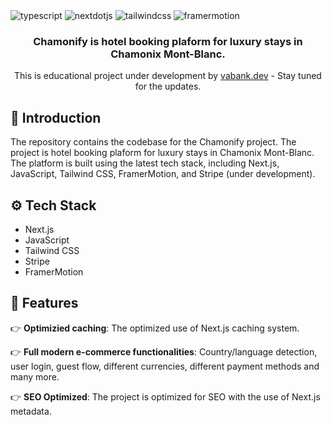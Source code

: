 <div>

  <div>
    <img src="https://img.shields.io/badge/-Javascript-black?style=for-the-badge&logoColor=white&logo=javascript&color=3178C6" alt="typescript" />
    <img src="https://img.shields.io/badge/-Next_._JS-black?style=for-the-badge&logoColor=white&logo=nextdotjs&color=000000" alt="nextdotjs" />
    <img src="https://img.shields.io/badge/-Tailwind_CSS-black?style=for-the-badge&logoColor=white&logo=tailwindcss&color=06B6D4" alt="tailwindcss" />
    <img src="https://img.shields.io/badge/-FramerMotion-black?style=for-the-badge&logoColor=white&logo=framermotion&color=412991" alt="framermotion" />

  </div>

  <h3 align="center">Chamonify is hotel booking plaform for luxury stays in Chamonix Mont-Blanc.</h3>

  <div align="center">
     This is educational project under development by <a href="https://vabank.dev" target="_blank">vabank.dev</a> - Stay tuned for the updates.
  </div>
</div>

## <a name="introduction">🤖 Introduction</a>

The repository contains the codebase for the Chamonify project. The project is hotel booking plaform for luxury stays in Chamonix Mont-Blanc. The platform is built using the latest tech stack, including Next.js, JavaScript, Tailwind CSS, FramerMotion, and Stripe (under development). 

## <a name="tech-stack">⚙️ Tech Stack</a>

- Next.js
- JavaScript
- Tailwind CSS
- Stripe
- FramerMotion

## <a name="features">🔋 Features</a>


👉 **Optimizied caching**: The optimized use of Next.js caching system.

👉 **Full modern e-commerce functionalities**: Country/language detection, user login, guest flow, different currencies, different payment methods and many more.

👉 **SEO Optimized**: The project is optimized for SEO with the use of Next.js metadata.
